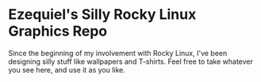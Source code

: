 # Ezequiel's Silly Rocky Linux Graphics Repo

Since the beginning of my involvement with Rocky Linux, I've been designing silly stuff like wallpapers and T-shirts. Feel free to take whatever you see here, and use it as you like.
